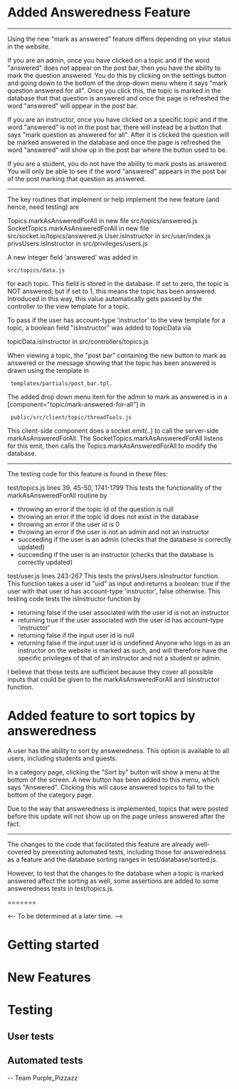 
# Added Answeredness Feature
------------------------------------------------

Using the new "mark as answered" feature differs depending on your status in the website.

If you are an admin, once you have clicked on a topic and if the word "answered" does not appear on the post bar, then you have the ability to mark the question answered. You do this by clicking on the settings button and going down to the bottom of the drop-down menu where it says "mark question answered for all". Once you click this, the topic is marked in the database that that question is answered and once the page is refreshed the word "answered" will appear in the post bar. 

If you are an instructor, once you have clicked on a specific topic and if the word "answered" is not in the post bar, there will instead be a button that says "mark question as answered for all". After it is clicked the question will be marked answered in the database and once the page is refreshed the word "answered" will show up in the post bar where the button used to be. 

If you are a student, you do not have the ability to mark posts as answered. You will only be able to see if the word "answered" appears in the post bar of the post marking that question as answered. 

--------

The key routines that implement or help implement the new feature (and hence, need testing) are

   Topics.markAsAnsweredForAll  in new file   src/topics/answered.js
   SocketTopics.markAsAnsweredForAll in new file  src/socket.io/topics/answered.js
   User.isInstructor  in src/user/index.js
   privsUsers.isInstructor  in  src/privileges/users.js

A new integer field 'answered' was added in  

    src/topics/data.js  
    
for each topic. This field is stored in the database.  If set to zero, the topic is NOT answered; but if set to 1, this means the topic has been answered.   Introduced in this way, this value automatically gets passed by the controller to the view template for a topic.

To pass if the user has account-type 'instructor' to the view template for a topic, a boolean field "isInstructor" was added to topicData via

   topicData.isInstructor in src/controllers/topics.js

When viewing a topic, the "post bar" containing the new button to mark as answered or the message showing that the topic has been answered is drawn using the template in   

     templates/partials/post_bar.tpl.

The added drop down menu item for the admin to mark as answered is in a [component="topic/mark-answered-for-all"] in

     public/src/client/topic/threadTools.js

This client-side component does a socket.emit(..) to call the server-side markAsAnsweredForAll.  The SocketTopics.markAsAnsweredForAll listens for this emit, then calls the Topics.markAsAnsweredForAll to modify the database.

--------

The testing code for this feature is found in these files:

test/topics.js   lines 39, 45-50, 1741-1799
This tests the functionality of the markAsAnsweredForAll routine by 
  - throwing an error if the topic id of the question is null
  - throwing an error if the topic id does not exist in the database
  - throwing an error if the user id is 0
  - throwing an error if the user is not an admin and not an instructor
  - succeeding if the user is an admin (checks that the database is correctly updated)
  - succeeding if the user is an instructor (checks that the database is correctly updated)


test/user.js     lines 243-267
This tests the privsUsers.isInstructor function.  This function takes a user id "uid" as input and returns a boolean: true if the user with that user id has account-type 'instructor', false otherwise.  This testing code tests the isInstructor function by
  - returning false if the user associated with the user id is not an instructor
  - returning true if the user associated with the user id has account-type 'instructor'
  - returning false if the input user id is null
  - returning false if the input user id is undefined
Anyone who logs in as an instructor on the website is marked as such, and will therefore have the specific privileges of that of an instructor and not a student or admin.  

I believe that these tests are sufficient because they cover all possible inputs that could be given to the markAsAnsweredForAll and isInstructor function. 

# Added feature to sort topics by answeredness

A user has the ability to sort by answeredness. This option is available to all users, including students and guests.

In a category page, clicking the "Sort by" button will show a menu at the bottom of the screen. A new button has been added to this menu, which says "Answered". Clicking this will cause answered topics to fall to the bottom of the category page. 

Due to the way that answeredness is implemented, topics that were posted before this update will not show up on the page unless answered after the fact.

---------------

The changes to the code that facilitated this feature are already well-covered by preexisting automated tests, including those for answeredness as a feature and the database sorting ranges in test/database/sorted.js. 

However, to test that the changes to the database when a topic is marked answered affect the sorting as well, some assertions are added to some answeredness tests in test/topics.js.

=======

<-- To be determined at a later time. -->

# Getting started

# New Features

# Testing

## User tests

## Automated tests


-- Team Purple_Pizzazz

